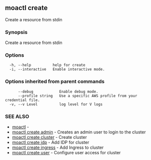 ## moactl create

Create a resource from stdin

### Synopsis

Create a resource from stdin

### Options

```
  -h, --help          help for create
  -i, --interactive   Enable interactive mode.
```

### Options inherited from parent commands

```
      --debug            Enable debug mode.
      --profile string   Use a specific AWS profile from your credential file.
  -v, --v Level          log level for V logs
```

### SEE ALSO

* [moactl](moactl.md)	 - 
* [moactl create admin](moactl_create_admin.md)	 - Creates an admin user to login to the cluster
* [moactl create cluster](moactl_create_cluster.md)	 - Create cluster
* [moactl create idp](moactl_create_idp.md)	 - Add IDP for cluster
* [moactl create ingress](moactl_create_ingress.md)	 - Add Ingress to cluster
* [moactl create user](moactl_create_user.md)	 - Configure user access for cluster

